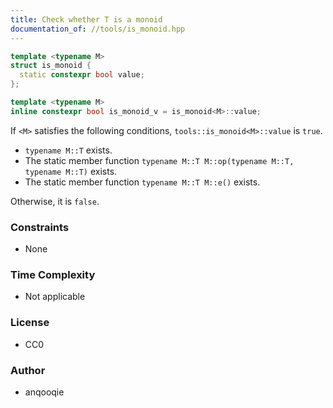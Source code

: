 ```yaml
---
title: Check whether T is a monoid
documentation_of: //tools/is_monoid.hpp
---
```


```cpp
template <typename M>
struct is_monoid {
  static constexpr bool value;
};

template <typename M>
inline constexpr bool is_monoid_v = is_monoid<M>::value;
```

If `<M>` satisfies the following conditions, `tools::is_monoid<M>::value` is `true`.

- `typename M::T` exists.
- The static member function `typename M::T M::op(typename M::T, typename M::T)` exists.
- The static member function `typename M::T M::e()` exists.

Otherwise, it is `false`.

### Constraints
- None

### Time Complexity
- Not applicable

### License
- CC0

### Author
- anqooqie
